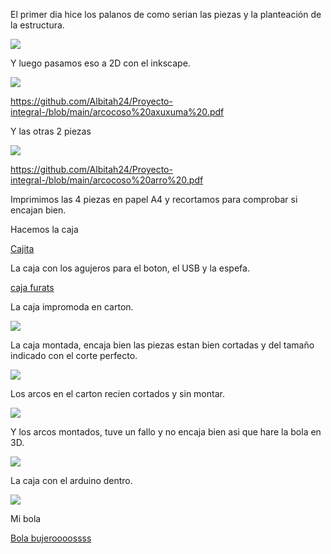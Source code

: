 
El primer dia hice los palanos de como serian las piezas y la planteación de la estructura.

![](https://github.com/Albitah24/Proyecto-integral-/blob/main/Plano%20proyecto%20bola%20lapara.jpeg)

Y luego pasamos eso a 2D con el inkscape.

![](https://github.com/Albitah24/Proyecto-integral-/blob/main/Captura%20de%20pantalla%20de%202021-04-29%2012-19-50.png)

https://github.com/Albitah24/Proyecto-integral-/blob/main/arcocoso%20axuxuma%20.pdf

Y las otras 2 piezas

![](https://github.com/Albitah24/Proyecto-integral-/blob/main/Captura%20de%20pantalla%20de%202021-04-30%2010-50-10.png)

https://github.com/Albitah24/Proyecto-integral-/blob/main/arcocoso%20arro%20.pdf

Imprimimos las 4 piezas en papel A4 y recortamos para comprobar si encajan bien.


Hacemos la caja


[Cajita](https://github.com/Albitah24/Proyecto-integral-/blob/main/box.svg)

La caja con los agujeros para el boton, el USB y la espefa.

[caja furats](https://github.com/Albitah24/Proyecto-integral-/blob/main/box%20agujero%20.pdf)

La caja impromoda en carton.

![](https://github.com/Albitah24/Proyecto-integral-/blob/main/Captura%20de%20pantalla%20de%202021-05-05%2008-50-26.png)

La caja montada, encaja bien las piezas estan bien cortadas y del tamaño indicado con el corte perfecto.

![](https://github.com/Albitah24/Proyecto-integral-/blob/main/Captura%20de%20pantalla%20de%202021-05-05%2008-50-47.png)

Los arcos en el carton recien cortados y sin montar.

![](https://github.com/Albitah24/Proyecto-integral-/blob/main/Captura%20de%20pantalla%20de%202021-05-05%2008-52-04.png)

Y los arcos montados, tuve un fallo y no encaja bien asi que hare la bola en 3D.

![](https://github.com/Albitah24/Proyecto-integral-/blob/main/Captura%20de%20pantalla%20de%202021-05-05%2008-51-22.png)

La caja con el arduino dentro.

![](https://github.com/Albitah24/Proyecto-integral-/blob/main/Captura%20de%20pantalla%20de%202021-05-05%2008-49-47.png)

Mi bola 

[Bola bujeroooossss](https://www.tinkercad.com/things/hK5gUnCISGK-fantabulous-wolt-stantia)
